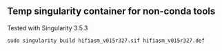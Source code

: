 
## Temp singularity container for non-conda tools

Tested with Singularity 3.5.3

`sudo singularity build hifiasm_v015r327.sif hifiasm_v015r327.def`
